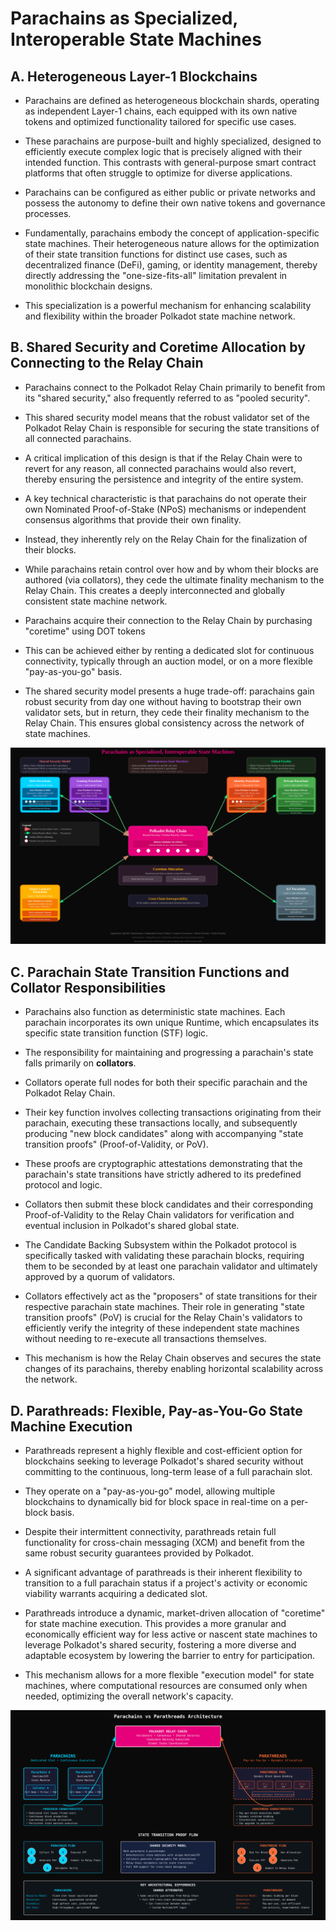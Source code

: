 # Parachains as Specialized, Interoperable State Machines

## A. Heterogeneous Layer-1 Blockchains

- Parachains are defined as heterogeneous blockchain shards, operating as independent Layer-1 chains, each equipped with its own native tokens and optimized functionality tailored for specific use cases.
- These parachains are purpose-built and highly specialized, designed to efficiently execute complex logic that is precisely aligned with their intended function. This contrasts with general-purpose smart contract platforms that often struggle to optimize for diverse applications.

- Parachains can be configured as either public or private networks and possess the autonomy to define their own native tokens and governance processes.
- Fundamentally, parachains embody the concept of application-specific state machines. Their heterogeneous nature allows for the optimization of their state transition functions for distinct use cases, such as decentralized finance (DeFi), gaming, or identity management, thereby directly addressing the "one-size-fits-all" limitation prevalent in monolithic blockchain designs.
- This specialization is a powerful mechanism for enhancing scalability and flexibility within the broader Polkadot state machine network.

## B. Shared Security and Coretime Allocation by Connecting to the Relay Chain

- Parachains connect to the Polkadot Relay Chain primarily to benefit from its "shared security," also frequently referred to as "pooled security".
- This shared security model means that the robust validator set of the Polkadot Relay Chain is responsible for securing the state transitions of all connected parachains.
- A critical implication of this design is that if the Relay Chain were to revert for any reason, all connected parachains would also revert, thereby ensuring the persistence and integrity of the entire system.

- A key technical characteristic is that parachains do not operate their own Nominated Proof-of-Stake (NPoS) mechanisms or independent consensus algorithms that provide their own finality.
- Instead, they inherently rely on the Relay Chain for the finalization of their blocks.
- While parachains retain control over how and by whom their blocks are authored (via collators), they cede the ultimate finality mechanism to the Relay Chain. This creates a deeply interconnected and globally consistent state machine network.

- Parachains acquire their connection to the Relay Chain by purchasing "coretime" using DOT tokens
- This can be achieved either by renting a dedicated slot for continuous connectivity, typically through an auction model, or on a more flexible "pay-as-you-go" basis.
- The shared security model presents a huge trade-off: parachains gain robust security from day one without having to bootstrap their own validator sets, but in return, they cede their finality mechanism to the Relay Chain. This ensures global consistency across the network of state machines.

![Parachain Connection](../../images/parachain-connection.svg)

## C. Parachain State Transition Functions and Collator Responsibilities

- Parachains also function as deterministic state machines. Each parachain incorporates its own unique Runtime, which encapsulates its specific state transition function (STF) logic.

- The responsibility for maintaining and progressing a parachain's state falls primarily on **collators**.
- Collators operate full nodes for both their specific parachain and the Polkadot Relay Chain.
- Their key function involves collecting transactions originating from their parachain, executing these transactions locally, and subsequently producing "new block candidates" along with accompanying "state transition proofs" (Proof-of-Validity, or PoV).
- These proofs are cryptographic attestations demonstrating that the parachain's state transitions have strictly adhered to its predefined protocol and logic.

- Collators then submit these block candidates and their corresponding Proof-of-Validity to the Relay Chain validators for verification and eventual inclusion in Polkadot's shared global state.
- The Candidate Backing Subsystem within the Polkadot protocol is specifically tasked with validating these parachain blocks, requiring them to be seconded by at least one parachain validator and ultimately approved by a quorum of validators.
- Collators effectively act as the "proposers" of state transitions for their respective parachain state machines. Their role in generating "state transition proofs" (PoV) is crucial for the Relay Chain's validators to efficiently verify the integrity of these independent state machines without needing to re-execute all transactions themselves.
- This mechanism is how the Relay Chain observes and secures the state changes of its parachains, thereby enabling horizontal scalability across the network.

## D. Parathreads: Flexible, Pay-as-You-Go State Machine Execution

- Parathreads represent a highly flexible and cost-efficient option for blockchains seeking to leverage Polkadot's shared security without committing to the continuous, long-term lease of a full parachain slot.
- They operate on a "pay-as-you-go" model, allowing multiple blockchains to dynamically bid for block space in real-time on a per-block basis.

- Despite their intermittent connectivity, parathreads retain full functionality for cross-chain messaging (XCM) and benefit from the same robust security guarantees provided by Polkadot.
- A significant advantage of parathreads is their inherent flexibility to transition to a full parachain status if a project's activity or economic viability warrants acquiring a dedicated slot.
- Parathreads introduce a dynamic, market-driven allocation of "coretime" for state machine execution. This provides a more granular and economically efficient way for less active or nascent state machines to leverage Polkadot's shared security, fostering a more diverse and adaptable ecosystem by lowering the barrier to entry for participation.
- This mechanism allows for a more flexible "execution model" for state machines, where computational resources are consumed only when needed, optimizing the overall network's capacity.

![Parathreads](../../images/parathreads.svg)
